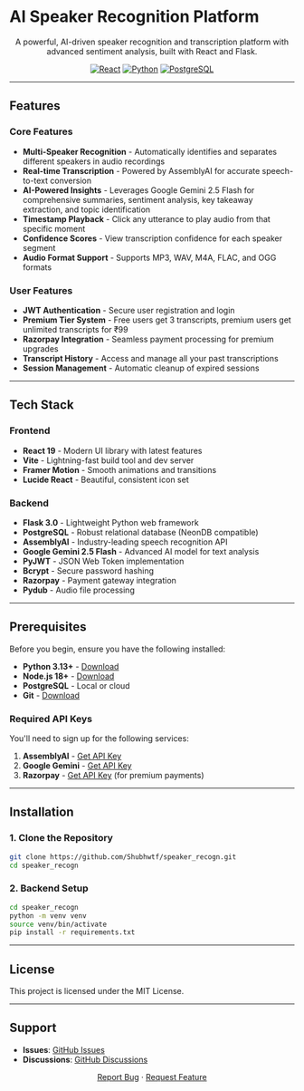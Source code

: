 # AI Speaker Recognition Platform

<div align="center">

A powerful, AI-driven speaker recognition and transcription platform with advanced sentiment analysis, built with React and Flask.

[![React](https://img.shields.io/badge/React-19.1.1-61DAFB?logo=react)](https://react.dev/)
[![Python](https://img.shields.io/badge/Python-3.13-3776AB?logo=python)](https://www.python.org/)
[![PostgreSQL](https://img.shields.io/badge/PostgreSQL-Latest-4169E1?logo=postgresql)](https://www.postgresql.org/)
</div>

---

## Features

### Core Features
- **Multi-Speaker Recognition** - Automatically identifies and separates different speakers in audio recordings
- **Real-time Transcription** - Powered by AssemblyAI for accurate speech-to-text conversion
- **AI-Powered Insights** - Leverages Google Gemini 2.5 Flash for comprehensive summaries, sentiment analysis, key takeaway extraction, and topic identification
- **Timestamp Playback** - Click any utterance to play audio from that specific moment
- **Confidence Scores** - View transcription confidence for each speaker segment
- **Audio Format Support** - Supports MP3, WAV, M4A, FLAC, and OGG formats

### User Features
- **JWT Authentication** - Secure user registration and login
- **Premium Tier System** - Free users get 3 transcripts, premium users get unlimited transcripts for ₹99
- **Razorpay Integration** - Seamless payment processing for premium upgrades
- **Transcript History** - Access and manage all your past transcriptions
- **Session Management** - Automatic cleanup of expired sessions

---

## Tech Stack

### Frontend
- **React 19** - Modern UI library with latest features
- **Vite** - Lightning-fast build tool and dev server
- **Framer Motion** - Smooth animations and transitions
- **Lucide React** - Beautiful, consistent icon set

### Backend
- **Flask 3.0** - Lightweight Python web framework
- **PostgreSQL** - Robust relational database (NeonDB compatible)
- **AssemblyAI** - Industry-leading speech recognition API
- **Google Gemini 2.5 Flash** - Advanced AI model for text analysis
- **PyJWT** - JSON Web Token implementation
- **Bcrypt** - Secure password hashing
- **Razorpay** - Payment gateway integration
- **Pydub** - Audio file processing

---

## Prerequisites

Before you begin, ensure you have the following installed:

- **Python 3.13+** - [Download](https://www.python.org/downloads/)
- **Node.js 18+** - [Download](https://nodejs.org/)
- **PostgreSQL** - Local or cloud
- **Git** - [Download](https://git-scm.com/)

### Required API Keys

You'll need to sign up for the following services:

1. **AssemblyAI** - [Get API Key](https://www.assemblyai.com/)
2. **Google Gemini** - [Get API Key](https://ai.google.dev/)
3. **Razorpay** - [Get API Key](https://razorpay.com/) (for premium payments)

---

## Installation

### 1. Clone the Repository

```bash
git clone https://github.com/Shubhwtf/speaker_recogn.git
cd speaker_recogn
```

### 2. Backend Setup

```bash
cd speaker_recogn
python -m venv venv
source venv/bin/activate
pip install -r requirements.txt
```

---

## License

This project is licensed under the MIT License.

---

## Support

- **Issues**: [GitHub Issues](https://github.com/Shubhwtf/speaker_recogn/issues)
- **Discussions**: [GitHub Discussions](https://github.com/Shubhwtf/speaker_recogn/discussions)

<div align="center">

[Report Bug](https://github.com/Shubhwtf/speaker_recogn/issues) · [Request Feature](https://github.com/Shubhwtf/speaker_recogn/issues)

</div>